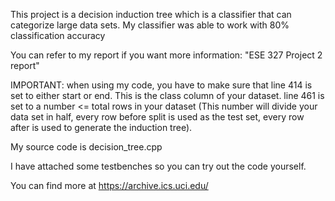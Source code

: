 This project is a decision induction tree which is a classifier that can categorize large data sets. My classifier was able to work with 80% classification accuracy

You can refer to my report if you want more information: "ESE 327 Project 2 report"

IMPORTANT: when using my code, you have to make sure that 
line 414 is set to either start or end. This is the class column of your dataset. 
line 461 is set to a number <= total rows in your dataset (This number
will divide your data set in half, every row before split is used as the test set, 
every row after is used to generate the induction tree). 

My source code is decision_tree.cpp

I have attached some testbenches so you can try out the code yourself. 

You can find more at https://archive.ics.uci.edu/ 
